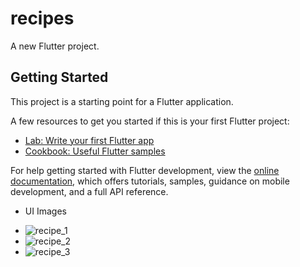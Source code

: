 # recipes

A new Flutter project.

## Getting Started

This project is a starting point for a Flutter application.

A few resources to get you started if this is your first Flutter project:

- [Lab: Write your first Flutter app](https://docs.flutter.dev/get-started/codelab)
- [Cookbook: Useful Flutter samples](https://docs.flutter.dev/cookbook)

For help getting started with Flutter development, view the
[online documentation](https://docs.flutter.dev/), which offers tutorials,
samples, guidance on mobile development, and a full API reference.

- UI Images
+ ![recipe_1](https://user-images.githubusercontent.com/52623279/181309624-4aba4b5c-87c1-4e82-8536-3fd9af0d81a5.png)
+ ![recipe_2](https://user-images.githubusercontent.com/52623279/181309650-a6f493cc-3e73-4b83-b0fc-58a9a54f545a.png)
+ ![recipe_3](https://user-images.githubusercontent.com/52623279/181309672-fd44c9a4-9a52-49a1-b263-6768d53fd7f1.png)
